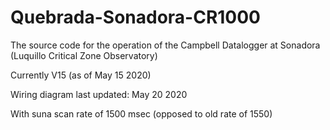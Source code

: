 # Quebrada-Sonadora-CR1000
The source code for the operation of the Campbell Datalogger at Sonadora (Luquillo Critical Zone Observatory)

Currently V15 (as of May 15 2020)

Wiring diagram last updated: May 20 2020

With suna scan rate of 1500 msec (opposed to old rate of 1550)
